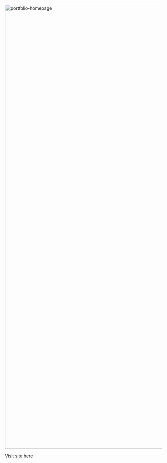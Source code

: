 <img width="1422" alt="portfolio-homepage" src="https://user-images.githubusercontent.com/86637238/211802688-0ed44061-f9aa-4dc5-9673-089b762f828c.png">

Visit site [here](https://wang-yangyi.github.io/)
